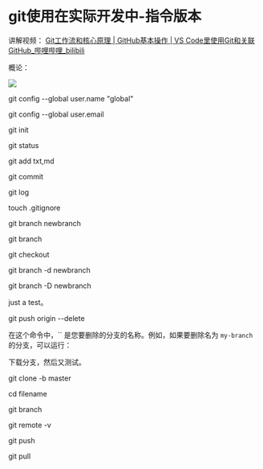 # git使用在实际开发中-指令版本



讲解视频： [Git工作流和核心原理 | GitHub基本操作 | VS Code里使用Git和关联GitHub_哔哩哔哩_bilibili](https://www.bilibili.com/video/BV1r3411F7kn/?spm_id_from=333.1007.top_right_bar_window_default_collection.content.click&vd_source=d6cbfce424d90414a859cc5aee71d89e) 

概论：

![](E:/3-GitTest/picture/Snipaste_2023-10-06_21-17-33.png)



git config --global user.name "global"

git config --global user.email

git init

git status

git add txt,md

 git commit

git log

touch .gitignore



git branch newbranch

git branch

git checkout



git branch -d newbranch

git branch -D newbranch







just a test。



git push origin --delete <branch-name>

 在这个命令中，`` 是您要删除的分支的名称。例如，如果要删除名为 `my-branch` 的分支，可以运行： 



下载分支，然后又测试。





git clone -b master <url>

cd filename

git branch

git remote -v

git push

git pull

 

